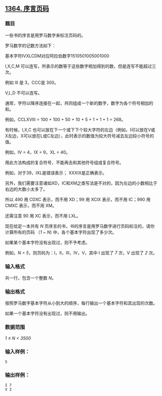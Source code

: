 ## [1364. 序言页码](https://www.acwing.com/problem/content/1366/)

### 题目

一些书的序言是用罗马数字来标注页码的。

罗马数字的记数方法如下：

基本字符IVXLCDM对应阿拉伯数字1510501005001000

I,X,C,M 可以连写，所表示的数等于这些数字相加得到的数，但是连写不能超过三次。

例如 III 是 3，CCC是 300。

V,L,D 不可以连写。

通常，字符以降序连接在一起，共同组成一个新的数字，数字为各个符号相加的和。

例如，CCLXVIII = 100 + 100 + 50 + 10 + 5 + 1 + 1 + 1 = 268。

有时候，I,X,C 也可以放在下一个或下下个较大字符的左边（例如，I可以放在V或X左边，X可以放在L或C左边），此时表示的数值为较大符号减去左边较小符号的值。

例如，IV = 4，IX = 9，XL = 40。

用此方法构成的复合符号，不能再去和其他符号组成复合符号。

例如，对于39，IXL是错误表示； XXXIX是正确表示。

另外，我们需要注意诸如XD，IC和XM之类写法是不对的，因为左边的小数相比于右边的大数小太多了。

所以 490 用 CDXC 表示，而不用 XD；99 用 XCIX 表示，而不用 IC；990 用 CMXC 表示，而不用 XM。

还需注意 90 用 XC 表示，而不用 LXL。

现在给定一本共有 *N* 页序言的书，书的序言是用罗马数字进行页码标注的，请你计算所有的页码 （*1 ~ N*) 中，各个基本字符出现了多少次。

如果某个基本字符没有出现过，则不予考虑。

例如，*N = 5*，则页码为：I，II，III，IV，V，其中 I 出现了 *7* 次，V 出现了 *2* 次。

### 输入格式

共一行，包含一个整数 *N*。

### 输出格式

按照罗马数字基本字符从小到大的顺序，每行输出一个基本字符和其出现的次数。

如果一个基本字符没有出现过，则不用输出。

### 数据范围

*1 ≤ N < 3500*

### 输入样例：

```
5
```

### 输出样例：

```
I 7
V 2
```
